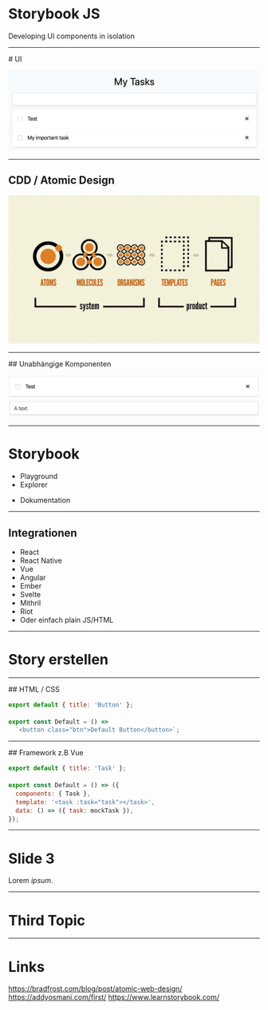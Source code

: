 # Storybook JS
Developing UI components in isolation

<!-- .slide: class="master01" -->

---

# UI

![UI](./assets/UI.png)

<!-- .slide: class="master02" -->

----

## CDD / Atomic Design
![UI](./assets/atomic-design.jpg)

<!-- Bottom Up -->
<!-- .slide: class="master02" -->

----

## Unabhängige Komponenten

![UI](./assets/Task.png)
![UI](./assets/Input.png)

<!-- .slide: class="master02" -->

---

# Storybook
- Playground
- Explorer
<!-- - Unabhängiges Entwickeln / Testen -->
- Dokumentation

<!-- .slide: class="master02" -->

----

## Integrationen

- React
- React Native
- Vue
- Angular
- Ember
- Svelte
- Mithril
- Riot
- Oder einfach plain JS/HTML

<!-- .slide: class="master02" -->

---

# Story erstellen
<!-- .slide: class="master03" -->

----

## HTML / CSS
```js
export default { title: 'Button' };

export const Default = () =>
  `<button class="btn">Default Button</button>`;
```
<!-- .slide: class="master03" -->

----

## Framework z.B Vue

```js
export default { title: 'Task' };

export const Default = () => ({
  components: { Task },
  template: '<task :task="task"></task>',
  data: () => ({ task: mockTask }),
});
```

<!-- .slide: class="master03" -->

---

# Slide 3

Lorem _ipsum_.

<!-- .slide: class="master04" -->

---

# Third Topic

<!-- .slide: class="master04 intro" -->

---

# Links

https://bradfrost.com/blog/post/atomic-web-design/
https://addyosmani.com/first/
https://www.learnstorybook.com/


<!-- .slide: class="master04" -->